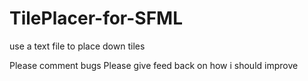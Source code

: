 # TilePlacer-for-SFML
use a text file to place down tiles

Please comment bugs 
Please give feed back on how i should improve

